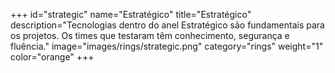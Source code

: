 +++
id="strategic"
name="Estratégico"
title="Estratégico"
description="Tecnologias dentro do anel Estratégico são fundamentais para os projetos. Os times que testaram  têm conhecimento, segurança e fluência."
image="images/rings/strategic.png"
category="rings"
weight="1"
color="orange"
+++
